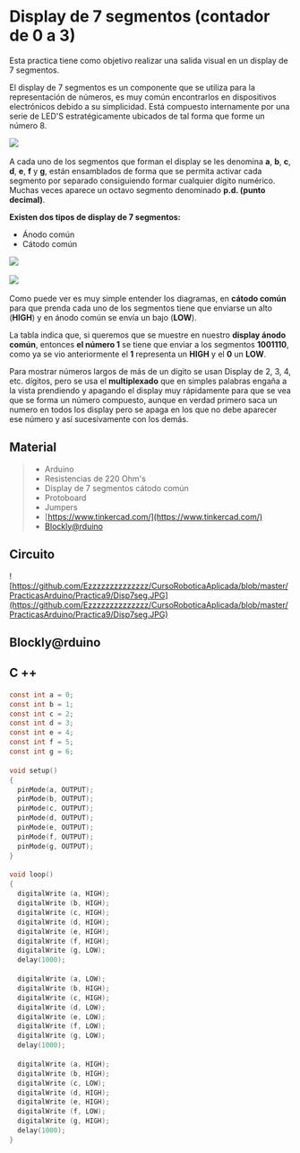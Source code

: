 # Display de 7 segmentos (contador de 0 a 3)

Esta practica tiene como objetivo realizar una salida visual en un display de 7 segmentos. 

El display de 7 segmentos es un componente que se utiliza para la representación de números, es muy común encontrarlos en dispositivos electrónicos debido a su simplicidad. Está compuesto internamente por una serie de LED'S estratégicamente ubicados de tal forma que forme un número 8.

![](https://thumbs.gfycat.com/FaroffGratefulAsianlion-size_restricted.gif)

A cada uno de los segmentos que forman el display se les denomina **a**, **b**, **c**, **d**, **e**, **f** y **g**, están ensamblados de forma que se permita activar cada segmento por separado consiguiendo formar cualquier dígito numérico. Muchas veces aparece un octavo segmento denominado **p.d. (punto decimal)**.

**Existen dos tipos de display de 7 segmentos:**

- Ánodo común
-  Cátodo común

![](https://http2.mlstatic.com/display-7-segmentos-5611ah-catodo-comun-arduino-pic-arm-avr-D_NQ_NP_835181-MLV25645714860_062017-F.jpg)
 
![](https://http2.mlstatic.com/display-7-segmentos-1-digito-catodo-comun-rojo-arduino-D_NQ_NP_942204-MLA27477084127_062018-F.jpg)

Como puede ver es muy simple entender los diagramas, en **cátodo común** para que prenda cada uno de los segmentos tiene que enviarse un alto (**HIGH**) y en ánodo común se envía un bajo (**LOW**).

La tabla indica que, si queremos que se muestre en nuestro **display ánodo común**, entonces **el número 1** se tiene que enviar a los segmentos **1001110**, como ya se vio anteriormente el **1** representa un **HIGH** y el **0** un **LOW**.

Para mostrar números largos de más de un dígito se usan Display de 2, 3, 4, etc. dígitos, pero se usa el **multiplexado** que en simples palabras engaña a la vista prendiendo y apagando el display muy rápidamente para que se vea que se forma un número compuesto, aunque en verdad primero saca un numero en todos los display pero se apaga en los que no debe aparecer ese número y así sucesivamente con los demás.

## Material
> - Arduino
> - Resistencias de 220 Ohm's
> - Display de 7 segmentos cátodo común
> - Protoboard
> - Jumpers
> - [https://www.tinkercad.com/](https://www.tinkercad.com/)
> - [Blockly@rduino](https://technologiescollege.github.io/Blockly-at-rduino/index.html)

## Circuito
![https://github.com/Ezzzzzzzzzzzzzz/CursoRoboticaAplicada/blob/master/PracticasArduino/Practica9/Disp7seg.JPG](https://github.com/Ezzzzzzzzzzzzzz/CursoRoboticaAplicada/blob/master/PracticasArduino/Practica9/Disp7seg.JPG)

## Blockly@rduino


## C ++
```c
const int a = 0;
const int b = 1;
const int c = 2;
const int d = 3;
const int e = 4;
const int f = 5;
const int g = 6;

void setup()
{
  pinMode(a, OUTPUT);
  pinMode(b, OUTPUT);
  pinMode(c, OUTPUT);
  pinMode(d, OUTPUT);  
  pinMode(e, OUTPUT);
  pinMode(f, OUTPUT);
  pinMode(g, OUTPUT);
}

void loop()
{
  digitalWrite (a, HIGH);
  digitalWrite (b, HIGH);
  digitalWrite (c, HIGH);
  digitalWrite (d, HIGH);
  digitalWrite (e, HIGH);
  digitalWrite (f, HIGH);
  digitalWrite (g, LOW);
  delay(1000);
  
  digitalWrite (a, LOW);
  digitalWrite (b, HIGH);
  digitalWrite (c, HIGH);
  digitalWrite (d, LOW);
  digitalWrite (e, LOW);
  digitalWrite (f, LOW);
  digitalWrite (g, LOW);
  delay(1000);
  
  digitalWrite (a, HIGH);
  digitalWrite (b, HIGH);
  digitalWrite (c, LOW);
  digitalWrite (d, HIGH);
  digitalWrite (e, HIGH);
  digitalWrite (f, LOW);
  digitalWrite (g, HIGH);
  delay(1000);  
}
``` 

<!--stackedit_data:
eyJoaXN0b3J5IjpbLTIxMjg3MjQ3MjksNTcwMzMzNzQxLDE0Nz
E3MjI5MTMsLTI0Njg3Nzg2NywtMzE1OTUxMjM2LC0xNjQ2ODEy
ODQwLDM2MjYwMDA3NywtOTc4MjM2ODk1LDE3NTg5MDM3MDVdfQ
==
-->